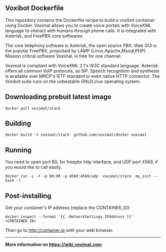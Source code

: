 ## Voxibot  Dockerfile

This repository contains the Dockerfile recipe to build a voxibot container using Docker.
Voximal allows you to create voice portals with VoiceXML language to interact with humans through phone calls. It is integrated with Asterisk, and FreePBX core softwares.

The core telephony software is Asterisk, the open source PBX. Web GUI is the popular FreePBX, propulsed by LAMP (Linux,Apache,Mysql,PHP). Mission critical software Voximal, is free for one channel.

Voximal is compliant with VoiceXML 2.1's W3C standard language. Asterisk offers all common VoIP protocols, as SIP. Speech recognition and synthesis is available over MRCP's IETF standard or even native HTTP connector. The Voxibot suite runs on the unbeatable GNU/Linux operating system. 

## Downloading prebuit latest image

```
docker pull voximal/stack
```

## Building

```
docker build -t voximal/stack  github.com/voximal/docker-voximal
```

## Running

You need to open port 80, for freepbx http interface, and UDP port 4569, if
you would like to call easily. 

```
docker run -i -t -p 80:80 -p 4569:4569/udp  voximal/stack  my_init -- bash -l
```

## Post-installing

Get your container's IP address (replace the CONTAINER_ID):

```
docker inspect --format '{{ .NetworkSettings.IPAddress }}' <CONTAINER_ID>
```

Then go to http://container.ip with your web browser.


---

**More information on https://wiki.voximal.com**
